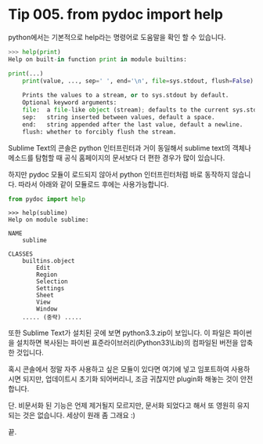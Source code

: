 # Tip 005. from pydoc import help

python에서는 기본적으로 help라는 명령어로 도움말을 확인 할 수 있습니다.

```python
>>> help(print)
Help on built-in function print in module builtins:

print(...)
    print(value, ..., sep=' ', end='\n', file=sys.stdout, flush=False)
    
    Prints the values to a stream, or to sys.stdout by default.
    Optional keyword arguments:
    file:  a file-like object (stream); defaults to the current sys.stdout.
    sep:   string inserted between values, default a space.
    end:   string appended after the last value, default a newline.
    flush: whether to forcibly flush the stream.
```

Sublime Text의 콘솔은 python 인터프린터과 거이 동일해서 sublime text의 객체나 메소드를 탐험할 때 공식 홈페이지의 문서보다 더 편한 경우가 많이 있습니다.

하지만 pydoc 모듈이 로드되지 않아서 python 인터프린터처럼 바로 동작하지 않습니다. 따라서 아래와 같이 모듈로드 후에는 사용가능합니다.

```python
from pydoc import help
```

```
>>> help(sublime)
Help on module sublime:

NAME
    sublime

CLASSES
    builtins.object
        Edit
        Region
        Selection
        Settings
        Sheet
        View
        Window
    ..... (중략) .....
```

또한 Sublime Text가 설치된 곳에 보면 python3.3.zip이 보입니다. 이 파일은 파이썬을 설치하면 복사된는 파이썬 표준라이브러리(Python33\Lib)의 컴파일된 버전을 압축한 것입니다.

혹시 콘솔에서 정말 자주 사용하고 싶은 모듈이 있다면 여기에 넣고 임포트하여 사용하시면 되지만, 업데이트시 초기화 되어버리니, 조금 귀찮지만 plugin화 해놓는 것이 안전합니다.

단. 비문서화 된 기능은 언제 제거될지 모르지만, 문서화 되었다고 해서 또 영원히 유지되는 것은 없습니다. 세상이 원래 좀 그래요 :)

끝.